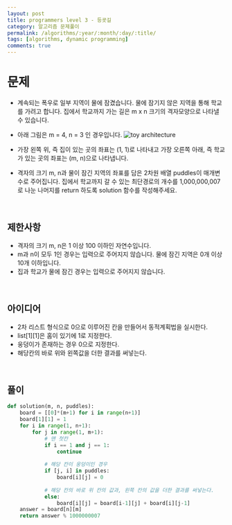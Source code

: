 ```yaml
---
layout: post
title: programmers level 3 - 등굣길
category: 알고리즘 문제풀이
permalink: /algorithms/:year/:month/:day/:title/
tags: [algorithms, dynamic programming]
comments: true
---
```



# 문제
- 계속되는 폭우로 일부 지역이 물에 잠겼습니다. 물에 잠기지 않은 지역을 통해 학교를 가려고 합니다. 집에서 학교까지 가는 길은 m x n 크기의 격자모양으로 나타낼 수 있습니다.

- 아래 그림은 m = 4, n = 3 인 경우입니다.
![toy architecture](https://grepp-programmers.s3.amazonaws.com/files/ybm/056f54e618/f167a3bc-e140-4fa8-a8f8-326a99e0f567.png)
- 가장 왼쪽 위, 즉 집이 있는 곳의 좌표는 (1, 1)로 나타내고 가장 오른쪽 아래, 즉 학교가 있는 곳의 좌표는 (m, n)으로 나타냅니다.
- 격자의 크기 m, n과 물이 잠긴 지역의 좌표를 담은 2차원 배열 puddles이 매개변수로 주어집니다. 집에서 학교까지 갈 수 있는 최단경로의 개수를 1,000,000,007로 나눈 나머지를 return 하도록 solution 함수를 작성해주세요.
<br>

## 제한사항
- 격자의 크기 m, n은 1 이상 100 이하인 자연수입니다.
- m과 n이 모두 1인 경우는 입력으로 주어지지 않습니다.
물에 잠긴 지역은 0개 이상 10개 이하입니다.
- 집과 학교가 물에 잠긴 경우는 입력으로 주어지지 않습니다.
<br>

## 아이디어
- 2차 리스트 형식으로 0으로 이루어진 칸을 만들어서 동적계획법을 실시한다.
- list[1][1]은 홈이 있기에 1로 지정한다.
- 웅덩이가 존재하는 경우 0으로 지정한다. 
- 해당칸의 바로 위와 왼쪽값을 더한 결과를 써넣는다. 
<br>


## 풀이

```python
def solution(m, n, puddles):
    board = [[0]*(m+1) for i in range(n+1)]
    board[1][1] = 1
    for i in range(1, n+1):
        for j in range(1, m+1):
            # 맨 첫칸
            if i == 1 and j == 1:
                continue
            
            # 해당 칸이 웅덩이인 경우
            if [j, i] in puddles:
                board[i][j] = 0
                
            # 해당 칸의 바로 위 칸의 값과, 왼쪽 칸의 값을 더한 결과를 써넣는다.
            else:
                board[i][j] = board[i-1][j] + board[i][j-1]
    answer = board[n][m]
    return answer % 1000000007
```
